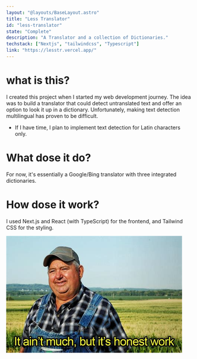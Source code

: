 ```yaml
---
layout: "@layouts/BaseLayout.astro"
title: "Less Translator"
id: "less-translator"
state: "Complete"
description: "A Translator and a collection of Dictionaries."
techstack: ["Nextjs", "tailwindcss", "Typescript"]
link: "https://lesstr.vercel.app/"
---
```


# what is this?

I created this project when I started my web development journey. The idea was to build a translator that could detect untranslated text and offer an option to look it up in a dictionary. Unfortunately, making text detection multilingual has proven to be difficult.

- If I have time, I plan to implement text detection for Latin characters only.

# What dose it do?

For now, it's essentially a Google/Bing translator with three integrated dictionaries.

# How dose it work?

I used Next.js and React (with TypeScript) for the frontend, and Tailwind CSS for the styling.

![it's not much, but it's honest work.](th-2278632.jpg)

<!-- The main challenge was dealing with the character limits imposed by Google and Bing Translate APIs. -->

<!-- end. for now! -->
